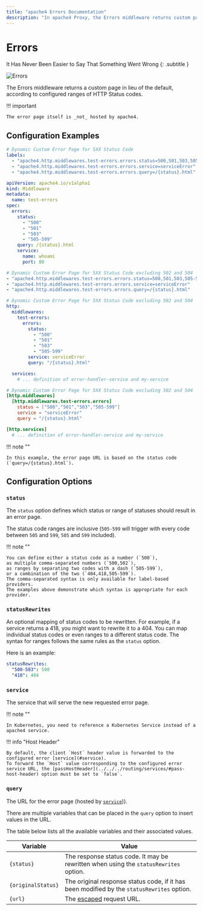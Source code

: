 ```yaml
---
title: "apache4 Errors Documentation"
description: "In apache4 Proxy, the Errors middleware returns custom pages according to configured ranges of HTTP Status codes. Read the technical documentation."
---
```


# Errors

It Has Never Been Easier to Say That Something Went Wrong
{: .subtitle }

![Errors](../../assets/img/middleware/errorpages.png)

The Errors middleware returns a custom page in lieu of the default, according to configured ranges of HTTP Status codes.

!!! important

    The error page itself is _not_ hosted by apache4.

## Configuration Examples

```yaml tab="Docker & Swarm"
# Dynamic Custom Error Page for 5XX Status Code
labels:
  - "apache4.http.middlewares.test-errors.errors.status=500,501,503,505-599"
  - "apache4.http.middlewares.test-errors.errors.service=serviceError"
  - "apache4.http.middlewares.test-errors.errors.query=/{status}.html"
```

```yaml tab="Kubernetes"
apiVersion: apache4.io/v1alpha1
kind: Middleware
metadata:
  name: test-errors
spec:
  errors:
    status:
      - "500"
      - "501"
      - "503"
      - "505-599"
    query: /{status}.html
    service:
      name: whoami
      port: 80
```

```yaml tab="Consul Catalog"
# Dynamic Custom Error Page for 5XX Status Code excluding 502 and 504
- "apache4.http.middlewares.test-errors.errors.status=500,501,503,505-599"
- "apache4.http.middlewares.test-errors.errors.service=serviceError"
- "apache4.http.middlewares.test-errors.errors.query=/{status}.html"
```

```yaml tab="File (YAML)"
# Dynamic Custom Error Page for 5XX Status Code excluding 502 and 504
http:
  middlewares:
    test-errors:
      errors:
        status:
          - "500"
          - "501"
          - "503"
          - "505-599"
        service: serviceError
        query: "/{status}.html"

  services:
    # ... definition of error-handler-service and my-service
```

```toml tab="File (TOML)"
# Dynamic Custom Error Page for 5XX Status Code excluding 502 and 504
[http.middlewares]
  [http.middlewares.test-errors.errors]
    status = ["500","501","503","505-599"]
    service = "serviceError"
    query = "/{status}.html"

[http.services]
  # ... definition of error-handler-service and my-service
```

!!! note ""

    In this example, the error page URL is based on the status code (`query=/{status}.html`).

## Configuration Options

### `status`

The `status` option defines which status or range of statuses should result in an error page.

The status code ranges are inclusive (`505-599` will trigger with every code between `505` and `599`, `505` and `599` included).

!!! note ""

    You can define either a status code as a number (`500`),
    as multiple comma-separated numbers (`500,502`),
    as ranges by separating two codes with a dash (`505-599`),
    or a combination of the two (`404,418,505-599`).
    The comma-separated syntax is only available for label-based providers.
    The examples above demonstrate which syntax is appropriate for each provider.

### `statusRewrites`

An optional mapping of status codes to be rewritten. For example, if a service returns a 418, you might want to rewrite it to a 404.
You can map individual status codes or even ranges to a different status code. The syntax for ranges follows the same rules as the `status` option.

Here is an example:

```yml
statusRewrites:
  "500-503": 500
  "418": 404
```

### `service`

The service that will serve the new requested error page.

!!! note ""

    In Kubernetes, you need to reference a Kubernetes Service instead of a apache4 service.

!!! info "Host Header"

    By default, the client `Host` header value is forwarded to the configured error [service](#service).
    To forward the `Host` value corresponding to the configured error service URL, the [passHostHeader](../../../routing/services/#pass-host-header) option must be set to `false`.

### `query`

The URL for the error page (hosted by [`service`](#service))).

There are multiple variables that can be placed in the `query` option to insert values in the URL.

The table below lists all the available variables and their associated values.

| Variable           | Value                                                                                      |
|--------------------|--------------------------------------------------------------------------------------------|
| `{status}`         | The response status code. It may be rewritten when using the `statusRewrites` option.      |
| `{originalStatus}` | The original response status code, if it has been modified by the `statusRewrites` option. |
| `{url}`            | The [escaped](https://pkg.go.dev/net/url#QueryEscape) request URL.                         |
